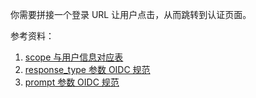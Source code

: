 <IntegrationDetailCard title="拼接登录授权链接">

你需要拼接一个登录 URL 让用户点击，从而跳转到认证页面。

<StackSelector snippet="build-url" selectLabel="选择语言" :order="['javascript', 'curl']"/>


参考资料：

1. [scope 与用户信息对应表](/concepts/oidc-common-questions.md#scope-参数对应的用户信息)
2. [response_type 参数 OIDC 规范](https://openid.net/specs/openid-connect-core-1_0.html#AuthRequest)
3. [prompt 参数 OIDC 规范](https://openid.net/specs/openid-connect-core-1_0.html#AuthRequest)

</IntegrationDetailCard>
